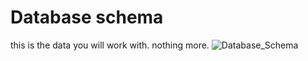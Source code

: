 # Database schema
this is the data you will work with. nothing more.
![Database_Schema](https://github.com/KevMP/smart-home-automation/assets/100045145/98381c80-e3f7-48ee-ba62-df45cb531114)
